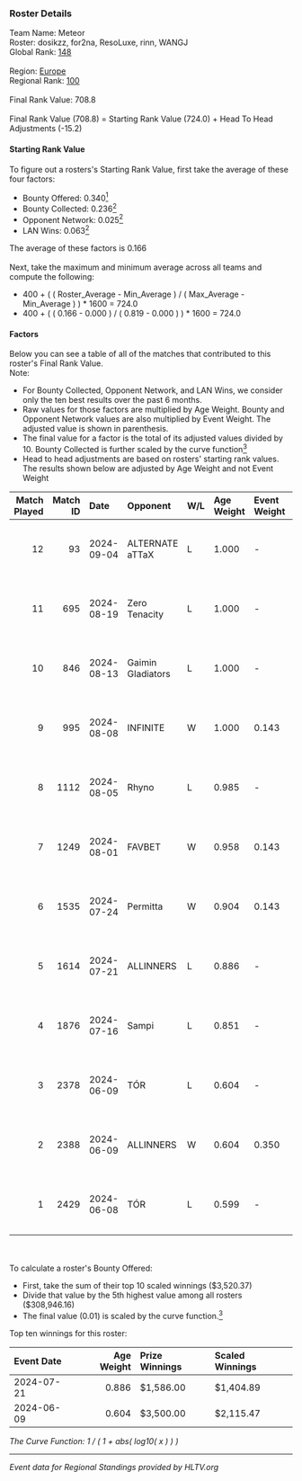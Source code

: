 ### Roster Details<br />
Team Name: Meteor<br />
Roster: dosikzz, for2na, ResoLuxe, rinn, WANGJ<br />
Global Rank: [148](../../standings_global_2024_09_06.md)<br />
<br />
Region: [Europe]( ../../standings_europe_2024_09_06.md)<br />
Regional Rank: [100]( ../../standings_europe_2024_09_06.md)<br />
<br />
Final Rank Value:  708.8<br />
<br />
Final Rank Value (708.8) = Starting Rank Value (724.0) + Head To Head Adjustments (-15.2)<br />

#### Starting Rank Value<br />
To figure out a rosters's Starting Rank Value, first take the average of these four factors:<br />
- Bounty Offered: 0.340[<sup>1</sup>](#table2)
- Bounty Collected: 0.236[<sup>2</sup>](#table1)
- Opponent Network: 0.025[<sup>2</sup>](#table1)
- LAN Wins: 0.063[<sup>2</sup>](#table1)

The average of these factors is 0.166<br />
<br />
Next, take the maximum and minimum average across all teams and compute the following:<br />
- 400 + ( ( Roster_Average - Min_Average ) / ( Max_Average - Min_Average ) ) * 1600 = 724.0
- 400 + ( ( 0.166 - 0.000 ) / ( 0.819 - 0.000 ) ) * 1600 = 724.0


#### Factors<br />
Below you can see a table of all of the matches that contributed to this roster's Final Rank Value.<br />
Note:<br />

- For Bounty Collected, Opponent Network, and LAN Wins, we consider only the ten best results over the past 6 months.
- Raw values for those factors are multiplied by Age Weight. Bounty and Opponent Network values are also multiplied by Event Weight. The adjusted value is shown in parenthesis.
- The final value for a factor is the total of its adjusted values divided by 10. Bounty Collected is further scaled by the curve function[<sup>3</sup>](#curveFunction)
- Head to head adjustments are based on rosters' starting rank values. The results shown below are adjusted by Age Weight and not Event Weight
<span id="table1"></span><br />


| Match Played | Match ID | Date       | Opponent          | W/L | Age Weight | Event Weight | Bounty Collected | Opponent Network | LAN Wins  | H2H Adj. | Roster                                     |
| -: | -: | :- | :- | :- | :- | :- | :- | :- | :- | -: | :- |
|           12 |       93 | 2024-09-04 | ALTERNATE aTTaX   | L   | 1.000      | -            | -                | -                | -         |    -6.42 | dosikzz, for2na, ResoLuxe, rinn, WANGJ     |
|           11 |      695 | 2024-08-19 | Zero Tenacity     | L   | 1.000      | -            | -                | -                | -         |    -4.76 | dosikzz, for2na, ResoLuxe, rinn, WANGJ     |
|           10 |      846 | 2024-08-13 | Gaimin Gladiators | L   | 1.000      | -            | -                | -                | -         |    -9.45 | dosikzz, for2na, ResoLuxe, rinn, WANGJ     |
|            9 |      995 | 2024-08-08 | INFINITE          | W   | 1.000      | 0.143        | 0.000 (0.000)    | 0.158 (0.023)    | 0 (0.000) |    10.08 | dosikzz, for2na, ResoLuxe, rinn, WANGJ     |
|            8 |     1112 | 2024-08-05 | Rhyno             | L   | 0.985      | -            | -                | -                | -         |   -19.08 | dosikzz, for2na, ResoLuxe, rinn, WANGJ     |
|            7 |     1249 | 2024-08-01 | FAVBET            | W   | 0.958      | 0.143        | 0.002 (0.000)    | 0.673 (0.092)    | 0 (0.000) |    18.96 | dosikzz, for2na, ResoLuxe, rinn, WANGJ     |
|            6 |     1535 | 2024-07-24 | Permitta          | W   | 0.904      | 0.143        | 0.032 (0.004)    | 0.998 (0.129)    | 0 (0.000) |    21.93 | dosikzz, for2na, ResoLuxe, rinn, WANGJ     |
|            5 |     1614 | 2024-07-21 | ALLINNERS         | L   | 0.886      | -            | -                | -                | -         |   -13.16 | dosikzz, F0R3VER, for2na, OxygeN, rinn     |
|            4 |     1876 | 2024-07-16 | Sampi             | L   | 0.851      | -            | -                | -                | -         |    -7.41 | dosikzz, for2na, ResoLuxe, rinn, WANGJ     |
|            3 |     2378 | 2024-06-09 | TÓR               | L   | 0.604      | -            | -                | -                | -         |    -7.09 | dosikzz, dukefissura, for2na, OxygeN, rinn |
|            2 |     2388 | 2024-06-09 | ALLINNERS         | W   | 0.604      | 0.350        | 0.006 (0.001)    | 0.023 (0.005)    | 1 (0.604) |     8.37 | dosikzz, dukefissura, for2na, OxygeN, rinn |
|            1 |     2429 | 2024-06-08 | TÓR               | L   | 0.599      | -            | -                | -                | -         |    -7.17 | dosikzz, dukefissura, for2na, OxygeN, rinn |

<br />
<span id="table2"></span><br />
To calculate a roster's Bounty Offered:<br />

- First, take the sum of their top 10 scaled winnings ($3,520.37)
- Divide that value by the 5th highest value among all rosters ($308,946.16)
- The final value (0.01) is scaled by the curve function.[<sup>3</sup>](#curveFunction)

Top ten winnings for this roster:<br />

| Event Date | Age Weight | Prize Winnings | Scaled Winnings |
| :- | -: | :- | :- |
| 2024-07-21 |      0.886 | $1,586.00      | $1,404.89       |
| 2024-06-09 |      0.604 | $3,500.00      | $2,115.47       |


<span id="curveFunction"></span>_The Curve Function: 1 / ( 1 + abs( log10( x ) ) )_<br />

---
_Event data for Regional Standings provided by HLTV.org_<br />
